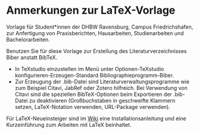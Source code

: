 # Anmerkungen zur LaTeX-Vorlage
Vorlage für Student*innen der DHBW Ravensburg, Campus Friedrichshafen, zur Anfertigung von Praxisberichten, Hausarbeiten, Studienarbeiten und Bachelorarbeiten.

Benutzen Sie für diese Vorlage zur Erstellung des Literaturverzeichnisses Biber anstatt BibTeX.
* In TeXstudio einzustellen im Menü unter Optionen-TeXstudio konfigurieren-Erzeugen-Standard Bibliographieprogramm-Biber.
* Zur Erzeugung der .bib-Datei sind Literaturverwaltungsprogramme wie zum Beispiel Citavi, JabRef oder Zotero hilfreich. Bei Verwendung von Citavi sind die speziellen BibTeX-Optionen beim Exportieren der .bib-Datei zu deaktivieren (Großbuchstaben in geschweifte Klammern setzen, LaTeX-Notation verwenden, URL-Package verwenden).

Für LaTeX-Neueinsteiger sind im [Wiki](https://github.com/tkibler/vorlage_latex_doku/wiki) eine Installationsanleitung und eine Kurzeinführung zum Arbeiten mit LaTeX beinhaltet.